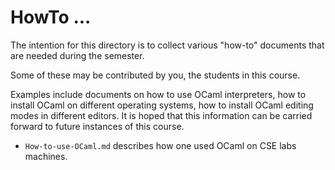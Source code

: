 # HowTo ...

The intention for this directory is to collect various "how-to"
documents that are needed during the semester.

Some of these may be contributed by you, the students in this course.

Examples include documents on how to use OCaml interpreters, how to
install OCaml on different operating systems, how to install OCaml
editing modes in different editors.  It is hoped that this information
can be carried forward to future instances of this course.


+ `How-to-use-OCaml.md` describes how one used OCaml on CSE labs
  machines. 
